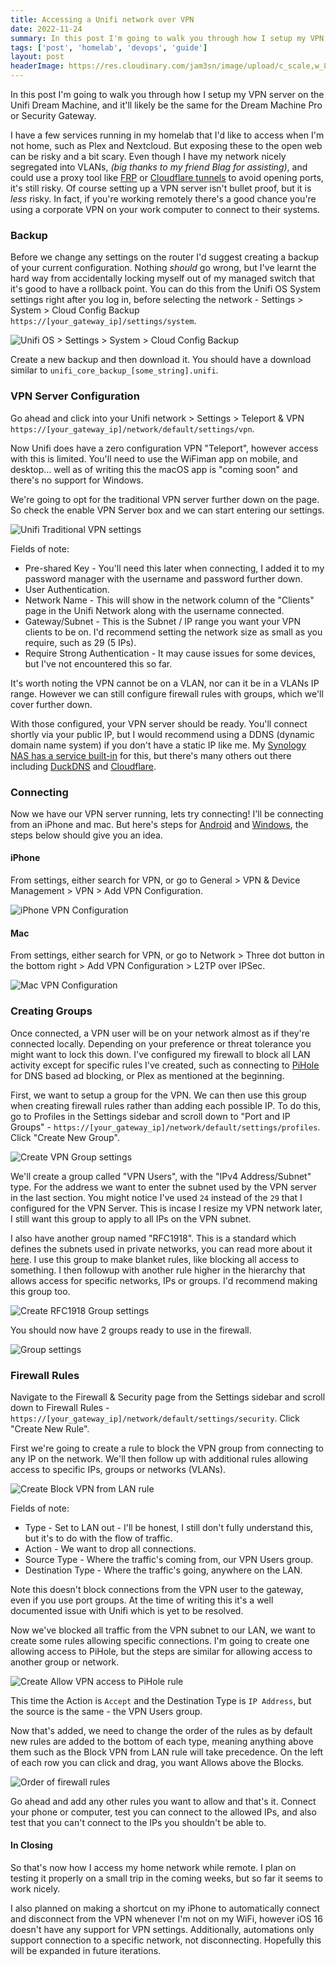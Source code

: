 ```yaml
---
title: Accessing a Unifi network over VPN
date: 2022-11-24
summary: In this post I'm going to walk you through how I setup my VPN server on the Unifi Dream Machine, and it'll likely be the same for the Dream Machine Pro or Security Gateway.
tags: ['post', 'homelab', 'devops', 'guide']
layout: post
headerImage: https://res.cloudinary.com/jam3sn/image/upload/c_scale,w_800/v1668446188/udm-vpn.png
---
```


In this post I'm going to walk you through how I setup my VPN server on the Unifi Dream Machine, and it'll likely be the same for the Dream Machine Pro or Security Gateway.

I have a few services running in my homelab that I'd like to access when I'm not home, such as Plex and Nextcloud. But exposing these to the open web can be risky and a bit scary. Even though I have my network nicely segregated into VLANs, *(big thanks to my friend Blag for assisting)*, and could use a proxy tool like [FRP](https://github.com/fatedier/frp) or [Cloudflare tunnels](https://www.cloudflare.com/en-gb/products/tunnel/) to avoid opening ports, it's still risky. Of course setting up a VPN server isn't bullet proof, but it is *less* risky. In fact, if you're working remotely there's a good chance you're using a corporate VPN on your work computer to connect to their systems.

### Backup

Before we change any settings on the router I'd suggest creating a backup of your current configuration. Nothing *should* go wrong, but I've learnt the hard way from accidentally locking myself out of my managed switch that it's good to have a rollback point. You can do this from the Unifi OS System settings right after you log in, before selecting the network - Settings > System > Cloud Config Backup `https://[your_gateway_ip]/settings/system`.

![Unifi OS > Settings > System > Cloud Config Backup](https://res.cloudinary.com/jam3sn/image/upload/c_scale,w_800/v1668448481/udm-vpn-backup_hnpd8g.png)

Create a new backup and then download it. You should have a download similar to `unifi_core_backup_[some_string].unifi`.

### VPN Server Configuration

Go ahead and click into your Unifi network > Settings > Teleport & VPN `https://[your_gateway_ip]/network/default/settings/vpn`.

Now Unifi does have a zero configuration VPN "Teleport", however access with this is limited. You'll need to use the WiFiman app on mobile, and desktop... well as of writing this the macOS app is "coming soon" and there's no support for Windows.

We're going to opt for the traditional VPN server further down on the page. So check the enable VPN Server box and we can start entering our settings.

![Unifi Traditional VPN settings](https://res.cloudinary.com/jam3sn/image/upload/c_scale,w_800/v1668449603/udm-vpn-server-settings_hbsuqt.png)

Fields of note:
- Pre-shared Key - You'll need this later when connecting, I added it to my password manager with the username and password further down.
- User Authentication.
- Network Name - This will show in the network column of the "Clients" page in the Unifi Network along with the username connected.
- Gateway/Subnet - This is the Subnet / IP range you want your VPN clients to be on. I'd recommend setting the network size as small as you require, such as 29 (5 IPs).
- Require Strong Authentication - It may cause issues for some devices, but I've not encountered this so far.

It's worth noting the VPN cannot be on a VLAN, nor can it be in a VLANs IP range. However we can still configure firewall rules with groups, which we'll cover further down.

With those configured, your VPN server should be ready. You'll connect shortly via your public IP, but I would recommend using a DDNS (dynamic domain name system) if you don't have a static IP like me. My [Synology NAS has a service built-in](https://kb.synology.com/en-global/DSM/help/DSM/AdminCenter/connection_ddns?version=7) for this, but there's many others out there including [DuckDNS](https://www.duckdns.org/) and [Cloudflare](https://developers.cloudflare.com/dns/manage-dns-records/how-to/managing-dynamic-ip-addresses).

### Connecting

Now we have our VPN server running, lets try connecting! I'll be connecting from an iPhone and mac. But here's steps for [Android](https://support.google.com/work/android/answer/9213914?hl=en) and [Windows](https://support.microsoft.com/en-us/windows/connect-to-a-vpn-in-windows-3d29aeb1-f497-f6b7-7633-115722c1009c), the steps below should give you an idea.

#### iPhone

From settings, either search for VPN, or go to General > VPN & Device Management > VPN > Add VPN Configuration.

![iPhone VPN Configuration](https://res.cloudinary.com/jam3sn/image/upload/c_scale,w_400/v1668457648/udm-vpn-iphone_gzgmpt.png)

#### Mac

From settings, either search for VPN, or go to Network > Three dot button in the bottom right > Add VPN Configuration > L2TP over IPSec.

![Mac VPN Configuration](https://res.cloudinary.com/jam3sn/image/upload/c_scale,w_800/v1668458381/udm-vpn-mac_hjv6iq.png)

### Creating Groups

Once connected, a VPN user will be on your network almost as if they're connected locally. Depending on your preference or threat tolerance you might want to lock this down. I've configured my firewall to block all LAN activity except for specific rules I've created, such as connecting to [PiHole](https://pi-hole.net/) for DNS based ad blocking, or Plex as mentioned at the beginning.

First, we want to setup a group for the VPN. We can then use this group when creating firewall rules rather than adding each possible IP. To do this, go to Profiles in the Settings sidebar and scroll down to "Port and IP Groups" - `https://[your_gateway_ip]/network/default/settings/profiles`. Click "Create New Group".

![Create VPN Group settings](https://res.cloudinary.com/jam3sn/image/upload/c_scale,w_800/v1668451631/udm-vpn-group_isfqbp.png)

We'll create a group called "VPN Users", with the "IPv4 Address/Subnet" type. For the address we want to enter the subnet used by the VPN server in the last section. You might notice I've used `24` instead of the `29` that I configured for the VPN Server. This is incase I resize my VPN network later, I still want this group to apply to all IPs on the VPN subnet.

I also have another group named "RFC1918". This is a standard which defines the subnets used in private networks, you can read more about it [here](https://en.wikipedia.org/wiki/Private_network). I use this group to make blanket rules, like blocking all access to something. I then followup with another rule higher in the hierarchy that allows access for specific networks, IPs or groups. I'd recommend making this group too.

![Create RFC1918 Group settings](https://res.cloudinary.com/jam3sn/image/upload/c_scale,w_800/v1668452467/udm-vpn-rfc1928-group_zzjvne.png)

You should now have 2 groups ready to use in the firewall.

![Group settings](https://res.cloudinary.com/jam3sn/image/upload/c_scale,w_800/v1668452613/udm-vpn-groups_mz68g1.png)


### Firewall Rules

Navigate to the Firewall & Security page from the Settings sidebar and scroll down to Firewall Rules - `https://[your_gateway_ip]/network/default/settings/security`. Click "Create New Rule".

First we're going to create a rule to block the VPN group from connecting to any IP on the network. We'll then follow up with additional rules allowing access to specific IPs, groups or networks (VLANs).

![Create Block VPN from LAN rule](https://res.cloudinary.com/jam3sn/image/upload/c_scale,w_800/v1668455128/udm-vpn-block-vpn-lan_o3zwl9.png)

Fields of note:
- Type - Set to LAN out - I'll be honest, I still don't fully understand this, but it's to do with the flow of traffic.
- Action - We want to drop all connections.
- Source Type - Where the traffic's coming from, our VPN Users group.
- Destination Type - Where the traffic's going, anywhere on the LAN.

Note this doesn't block connections from the VPN user to the gateway, even if you use port groups. At the time of writing this it's a well documented issue with Unifi which is yet to be resolved.

Now we've blocked all traffic from the VPN subnet to our LAN, we want to create some rules allowing specific connections. I'm going to create one allowing access to PiHole, but the steps are similar for allowing access to another group or network.

![Create Allow VPN access to PiHole rule](https://res.cloudinary.com/jam3sn/image/upload/c_scale,w_800/v1668456767/udm-vpn-allow-pihole_b6imon.png)

This time the Action is `Accept` and the Destination Type is `IP Address`, but the source is the same - the VPN Users group.

Now that's added, we need to change the order of the rules as by default new rules are added to the bottom of each type, meaning anything above them such as the Block VPN from LAN rule will take precedence. On the left of each row you can click and drag, you want Allows above the Blocks.

![Order of firewall rules](https://res.cloudinary.com/jam3sn/image/upload/c_scale,w_800/v1668457163/udm-vpn-firewall-order_copoq5.png)

Go ahead and add any other rules you want to allow and that's it. Connect your phone or computer, test you can connect to the allowed IPs, and also test that you can't connect to the IPs you shouldn't be able to. 

#### In Closing

So that's now how I access my home network while remote. I plan on testing it properly on a small trip in the coming weeks, but so far it seems to work nicely.

I also planned on making a shortcut on my iPhone to automatically connect and disconnect from the VPN whenever I'm not on my WiFi, however iOS 16 doesn't have any support for VPN settings. Additionally, automations only support connection to a specific network, not disconnecting. Hopefully this will be expanded in future iterations.